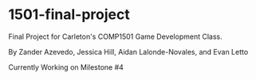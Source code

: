 # 1501-final-project
Final Project for Carleton's COMP1501 Game Development Class.

By Zander Azevedo, Jessica Hill, Aidan Lalonde-Novales, and Evan Letto

Currently Working on Milestone #4
